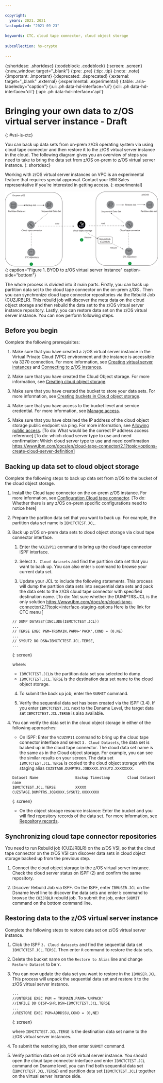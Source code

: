 ```yaml
---

copyright:
  years: 2021，2021
lastupdated: "2021-09-23"

keywords: CTC，cloud tape connector, cloud object storage

subcollection: hs-crypto

---
```


{:shortdesc: .shortdesc}
{:codeblock: .codeblock}
{:screen: .screen}
{:new_window: target="_blank"}
{:pre: .pre}
{:tip: .tip}
{:note: .note}
{:important: .important}
{:deprecated: .deprecated}
{:external: target="_blank" .external}
{:experimental: .experimental}
{:table: .aria-labeledby="caption"}
{:ui: .ph data-hd-interface='ui'}
{:cli: .ph data-hd-interface='cli'}
{:api: .ph data-hd-interface='api'}

# Bringing your own data to z/OS virtual server instance  - Draft
{: #vsi-is-ctc}

You can back up data sets from on-prem z/OS operating system via using cloud tape connector and then restore it to the z/OS virtual server instance in the cloud. The following diagram gives you an overview of steps you need to take to bring the data set from z/OS on-prem to z/OS virtual server instance.
{: shortdesc}

Working with z/OS virtual server instances on VPC is an experimental feature that requires special approval. Contact your IBM Sales representative if you're interested in getting access.
{: experimental}

![BYOD to z/OS virtual server instance](images/vpc-byod-ctc.svg "Figure showing BYOD to z/OS virtual server instance"){: caption="Figure 1. BYOD to z/OS virtual server instance" caption-side="bottom"}

 The whole process is divided into 3 main parts. Firstly, you can back up partition data set to the cloud tape connector on the on-prem z/OS . Then you can synchronize cloud tape connector repositories via the Rebuild Job (CUZJRBLR). This rebuild job will discover the meta data on the cloud object storage and then rebuild the data set to the z/OS virtual server instance repository. Lastly, you can restore data set on the z/OS virtual server instance. You can now perform following steps.

## Before you begin

Complete the following prerequisites:

1. Make sure that you have created a z/OS virtual server instance in the Virtual Private Cloud (VPC) environment and the instance is accessible via 3270 connection. For more information, see [Creating virtual server instances](docs/vpc?topic=vpc-creating-virtual-servers) and [Connecting to z/OS instances](/docs/vpc?topic=vpc-vsi_is_connecting_zos).

2. Make sure that you have created the Cloud Object storage. For more information, see [Creating cloud object storage](https://cloud.ibm.com/docs/cloud-object-storage?topic=cloud-object-storage-getting-started-cloud-object-storage).

3. Make sure that you have created the bucket to store your data sets. For more information, see [Creating buckets in Cloud object storage](https://cloud.ibm.com/docs/cloud-object-storage?topic=cloud-object-storage-getting-started-cloud-object-storage#gs-create-buckets).

4. Make sure that you have access to the bucket level and service credential. For more information, see [Manage access](https://cloud.ibm.com/docs/cloud-object-storage?topic=cloud-object-storage-administrators#administrators-manage-access).

5. Make sure that you have obtained the IP address of the cloud object storage public endpoint via ping. For more information, see [Allowing public access](https://cloud.ibm.com/docs/cloud-object-storage?topic=cloud-object-storage-iam-public-access).
[To do: What would be the correct IP address access reference]
[To do: which cloud server type to use and need confirmation: Which cloud server type to use and need confirmation https://www.ibm.com/docs/en/cloud-tape-connector/2.1?topic=options-create-cloud-server-definition]


## Backing up data set to cloud object storage

 Complete the following steps to back up data set from z/OS to the bucket of the cloud object storage.

1. Install the Cloud tape connector on the on-prem z/OS instance. For more information, see [Configuration Cloud tape connector](https://www.ibm.com/docs/en/cloud-tape-connector/2.1?topic=connector-configuration-summary). [To do: Whether there is any z/OS on-prem specific configurations need to notice here]

2. Prepare the partiton data set that you want to back up. For example, the partition data set name is `IBMCTCTEST.JCL`.


3. Back up z/OS on-prem data sets to cloud object storage via cloud tape connector interface.
   1. Enter the `%CUZVP11` command to bring up the cloud tape connector ISPF interface.

   2. Select `3. Cloud datasets` and find the partition data set that you want to back up. You can also enter `b` command to browse your current data set.

   3. Update your JCL to include the following statements. This process will dump the partition data sets into sequential data sets and pack the data sets to the z/OS cloud tape connector with specified destination name. [To do: Not sure whether the DUMPTRS.JCL is the only solution https://www.ibm.com/docs/en/cloud-tape-connector/2.1?topic=interface-staging-options Here is the link for CTC menu ]

    ```
    // DUMP DATASET(INCLUDE(IBMCTCTEST.JCL))
    ...
    // TERSE EXEC PGM=TRSMAIN.PARM='PACK',COND = (0.NE)
    ...
    // SYSUT2 DO DSN=IBMCTCTEST.JCL.TERSE,
    ...
    ```
    {: screen}

    where:
    * `IBMCTCTEST.JCL`is the partition data set you selected to dump.
    * `IBMCTCTEST.JCL.TERSE` is the destination data set name to the cloud object storage.


   4. To submit the back up job, enter the `SUBMIT` command.

   5. Verify the sequential data set has been created via the ISPF (3.4). If you enter `IBMCTCTEST.JCL` next to the Dsname Level, the target data set `IBMCTCTEST.JCL.TERSE` is also available.

4. You can verify the data set in the cloud object storage in either of the following approaches:

   * On ISPF: Enter the `%CUZVP11` command to bring up the cloud tape connector interface and select `3. Cloud Datasets`, the data set is backed up in the cloud tape connector. The cloud data set name is the same as in the Cloud object storage. For example, you can see the similar results on your screen. The data set `IBMCTCTEST.JCL.TERSE` is copied to the cloud object storage with the staging alias `CUZSTAGE.DUMPTRS.JOBXXXX.SYSUT2.XXXXXXXX`.
    ```
    Dataset Name                 Backup Timestamp        Cloud Dataset name
    IBMCTCTEST.JCL.TERSE         XXXXX              CUZSTAGE.DUMPTRS.JOBXXXX.SYSUT2.XXXXXXXX
    ```
    {: screen}

   * On the object storage resource instance: Enter the bucket and you will find repository records of the data set. For more information, see [Repository records](https://www.ibm.com/docs/en/cloud-tape-connector/2.1?topic=repository-records).


## Synchronizing cloud tape connector repositories

You need to run Rebuild job (CUZJRBLR) on the z/OS VSI, so that the cloud tape connector on the z/OS VSI can discover data sets in cloud object storage backed up from the previous step.
1. Connect the cloud object storage to the z/OS virtual server instance. Check the cloud server status on ISPF (2) and confirm the same repository.

2. Discover Rebuild Job via ISPF. On the ISPF, enter `IBMUSER.JCL` on the Dsname level line to discover the data sets and enter `b` command to browse the `CUZJRBLR` rebuild job. To submit the job, enter `SUBMIT` command on the bottom command line.


## Restoring data to the z/OS virtual server instance

Complete the following steps to restore data set on z/OS virtual server instance.

1.  Click the ISPF `3. Cloud datasets` and find the sequential data set `IBMCTCTEST.JCL.TERSE`. Then enter `R` command to restore the data sets.

2.  Delete the bucket name on the `Restore to Alias` line and change `Restore Dataset` to be `Y`.

3.  You can now update the data set you want to restore in the `IBMUSER.JCL`. This process will  unpack the sequential data set and restore it to the z/OS virtual server instance.
    ```
    ...
    //UNTERSE EXEC PGM = TRSMAIN,PARM='UNPACK'
    //INFILE DD DISP=SHR,DSN=IBMCTCTEST.JCL.TERSE
    ...
    //RESTORE EXEC PGM=ADRDSSU,COND = (0,NE)
    ```
    {: screen}

    where `IBMCTCTEST.JCL.TERSE` is the destination data set name to the z/OS virtual server instances.

4. To submit the restoring job, then enter `SUBMIT` command.

5. Verify partition data set on z/OS virtual server instance. You should open the cloud tape connector interface and enter `IBMCTCTEST.JCL` command on Dsname level, you can find both sequential data set (`IBMCTCTEST.JCL.TERSE`) and partition data set (`IBMCTCTEST.JCL`) together on the virtual server instance side.

